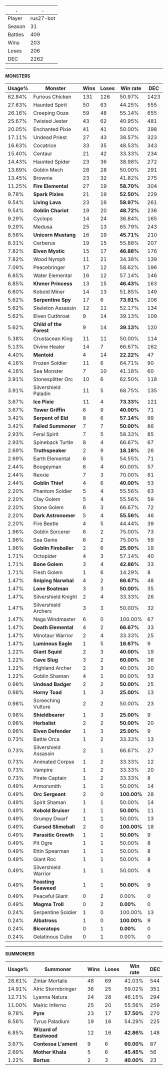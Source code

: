 .|.
|-|-
Player|rus27-bot
Season|31
Battles|409
Wins|203
Loses|206
DEC|2262

---
**MONSTERS**

Usage%|Monster|Wins|Loses|Win rate|DEC|
-|-|-|-|-|-|
62.84%|Furious Chicken|131|126|50.97%|1423|
27.63%|Haunted Spirit|50|63|44.25%|555|
26.16%|Creeping Ooze|59|48|55.14%|655|
25.67%|Twisted Jester|43|62|40.95%|481|
20.05%|Enchanted Pixie|41|41|50.00%|398|
17.11%|Undead Priest|27|43|38.57%|323|
16.63%|Cocatrice|33|35|48.53%|343|
15.40%|Centaur|21|42|33.33%|234|
14.43%|Haunted Spider|23|36|38.98%|272|
13.69%|Goblin Mech|28|28|50.00%|291|
13.45%|Brownie|23|32|41.82%|275|
11.25%|**Fire Elemental**|27|19|**58.70%**|304|
9.78%|**Spark Pixies**|21|19|**52.50%**|229|
9.54%|**Living Lava**|23|16|**58.97%**|261|
9.54%|**Goblin Chariot**|19|20|**48.72%**|236|
9.29%|Cyclops|14|24|36.84%|165|
9.29%|Medusa|25|13|65.79%|243|
8.56%|**Unicorn Mustang**|16|19|**45.71%**|210|
8.31%|Cerberus|19|15|55.88%|207|
7.82%|**Elven Mystic**|15|17|**46.88%**|176|
7.82%|Wood Nymph|11|21|34.38%|139|
7.09%|Peacebringer|17|12|58.62%|196|
6.85%|Water Elemental|16|12|57.14%|146|
6.85%|**Khmer Princess**|13|15|**46.43%**|163|
6.60%|Kobold Miner|14|13|51.85%|149|
5.62%|**Serpentine Spy**|17|6|**73.91%**|206|
5.62%|Skeleton Assassin|12|11|52.17%|134|
5.62%|Elven Cutthroat|9|14|39.13%|109|
5.62%|**Child of the Forest**|9|14|**39.13%**|120|
5.38%|Crustacean King|11|11|50.00%|114|
5.13%|Divine Healer|14|7|66.67%|162|
4.40%|**Mantoid**|4|14|**22.22%**|47|
4.16%|Frozen Soldier|11|6|64.71%|90|
4.16%|Sea Monster|7|10|41.18%|60|
3.91%|Stonesplitter Orc|10|6|62.50%|118|
3.91%|Silvershield Paladin|11|5|68.75%|135|
3.67%|**Ice Pixie**|11|4|**73.33%**|121|
3.67%|**Tower Griffin**|6|9|**40.00%**|71|
3.42%|**Serpent of Eld**|8|6|**57.14%**|99|
3.42%|**Failed Summoner**|7|7|**50.00%**|86|
2.93%|Feral Spirit|7|5|58.33%|85|
2.93%|Spineback Turtle|8|4|66.67%|67|
2.69%|**Truthspeaker**|2|9|**18.18%**|26|
2.69%|Earth Elemental|6|5|54.55%|71|
2.44%|Boogeyman|6|4|60.00%|57|
2.44%|Rexxie|7|3|70.00%|81|
2.44%|**Goblin Thief**|4|6|**40.00%**|53|
2.20%|Phantom Soldier|5|4|55.56%|63|
2.20%|Clay Golem|5|4|55.56%|59|
2.20%|Stone Golem|6|3|66.67%|72|
2.20%|**Dark Astronomer**|5|4|**55.56%**|46|
2.20%|Fire Beetle|4|5|44.44%|39|
1.96%|Goblin Sorcerer|6|2|75.00%|73|
1.96%|Sea Genie|6|2|75.00%|59|
1.96%|**Goblin Fireballer**|2|6|**25.00%**|19|
1.71%|Octopider|4|3|57.14%|40|
1.71%|**Bone Golem**|3|4|**42.86%**|33|
1.71%|Flesh Golem|1|6|14.29%|8|
1.47%|**Sniping Narwhal**|4|2|**66.67%**|48|
1.47%|**Lone Boatman**|3|3|**50.00%**|35|
1.47%|Silvershield Knight|2|4|33.33%|26|
1.47%|Silvershield Archers|3|3|50.00%|32|
1.47%|Naga Windmaster|6|0|100.00%|67|
1.47%|**Death Elemental**|4|2|**66.67%**|33|
1.47%|Minotaur Warrior|2|4|33.33%|25|
1.47%|**Luminous Eagle**|1|5|**16.67%**|9|
1.22%|**Giant Squid**|2|3|**40.00%**|19|
1.22%|**Cave Slug**|3|2|**60.00%**|36|
1.22%|Highland Archer|2|3|40.00%|20|
1.22%|Goblin Shaman|4|1|80.00%|53|
0.98%|**Undead Badger**|2|2|**50.00%**|25|
0.98%|**Horny Toad**|1|3|**25.00%**|13|
0.98%|Screeching Vulture|2|2|50.00%|23|
0.98%|**Shieldbearer**|1|3|**25.00%**|9|
0.98%|**Herbalist**|2|2|**50.00%**|20|
0.98%|**Elven Defender**|1|3|**25.00%**|9|
0.73%|Battle Orca|1|2|33.33%|13|
0.73%|Silvershield Assassin|2|1|66.67%|27|
0.73%|Animated Corpse|1|2|33.33%|12|
0.73%|Vampire|1|2|33.33%|20|
0.73%|Pirate Captain|1|2|33.33%|8|
0.49%|Armorsmith|1|1|50.00%|14|
0.49%|**Orc Sergeant**|2|0|**100.00%**|28|
0.49%|Spirit Shaman|1|1|50.00%|14|
0.49%|**Kobold Bruiser**|1|1|**50.00%**|11|
0.49%|Grumpy Dwarf|1|1|50.00%|13|
0.49%|**Cursed Slimeball**|2|0|**100.00%**|18|
0.49%|**Parasitic Growth**|1|1|**50.00%**|9|
0.49%|Pit Ogre|1|1|50.00%|8|
0.49%|Ettin Spearman|1|1|50.00%|8|
0.49%|Giant Roc|1|1|50.00%|8|
0.49%|Silvershield Warrior|1|1|50.00%|8|
0.49%|**Feasting Seaweed**|1|1|**50.00%**|9|
0.49%|Peaceful Giant|0|2|0.00%|0|
0.49%|**Magma Troll**|0|2|**0.00%**|0|
0.24%|Serpentine Soldier|1|0|100.00%|13|
0.24%|**Albatross**|1|0|**100.00%**|9|
0.24%|**Biceratops**|0|1|**0.00%**|0|
0.24%|Gelatinous Cube|0|1|0.00%|0|

---
**SUMMONERS**

Usage%|Summoner|Wins|Loses|Win rate|DEC|
-|-|-|-|-|-|
28.61%|Zintar Mortalis|48|69|41.03%|544|
14.91%|Alric Stormbringer|36|25|59.02%|351|
12.71%|Lyanna Natura|24|28|46.15%|294|
11.00%|Malric Inferno|25|20|55.56%|259|
9.78%|**Pyre**|23|17|**57.50%**|270|
8.56%|Tyrus Paladium|19|16|54.29%|225|
6.85%|**Wizard of Eastwood**|12|16|**42.86%**|148|
3.67%|**Contessa L'ament**|9|6|**60.00%**|87|
2.69%|**Mother Khala**|5|6|**45.45%**|56|
1.22%|**Bortus**|2|3|**40.00%**|23|
